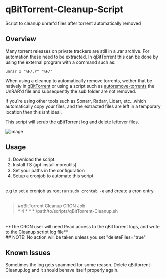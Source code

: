 # qBitTorrent-Cleanup-Script
Script to cleanup unrar'd files after torrent automatically removed



Overview
-------------

Many torrent releases on private trackers are still in a .rar archive. For automation these need to be extracted. In qBitTorrent this can be done by using the external program with a command such as:

<code>unrar x "%F/*.r*" "%F/"</code>

When using a cleanup to automatically remove torrents, wether that be natively in [qBitTorrent](https://www.qbittorrent.org) or using a script such as [autoremove-torrents](https://github.com/jerrymakesjelly/autoremove-torrents) the UnRAR'd file and subsequently the sub folder are not removed.

If you're using other tools such as Sonarr, Radarr, Lidarr, etc...which automatically copy your files, and the extracted files are left in a temporary location then this isnt ideal.

This script will scrub the qBitTorrent log and delete leftover files.

![image](https://user-images.githubusercontent.com/839416/164169490-057b945a-fc38-4c4b-9388-901f31dec32c.png)


Usage
--------------

1. Download the script.
2. Install TS (apt install moreutils)
3. Set your paths in the configuration
4. Setup a cronjob to automate this script
<br />
e.g to set a cronjob as root run <code>sudo crontab -e</code> and create a cron entry
<br /><br />
<blockquote>
  #qBitTorrent Cleanup CRON Job  
  <br>
  * 4 * * * /path/to/scripts/qBitTorrent-Cleanup.sh  
</blockquote>
<br />
**The CRON user will need Read access to the qBitTorrent logs, and write to the Cleanup script log file**
<br />
## NOTE: No action will be taken unless you set "deleteFiles="true" 

Known Issues
---------------

Sometimes the log gets spammed for some reason. 
Delete qBittorrent-Cleanup.log and it should behave itself properly again.
